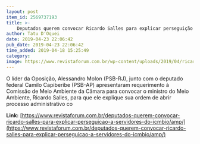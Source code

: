 ```yaml
---
layout: post
item_id: 2569737193
title: >-
    Deputados querem convocar Ricardo Salles para explicar perseguição a servidores do ICMBio
author: Tatu D'Oquei
date: 2019-04-23 22:06:42
pub_date: 2019-04-23 22:06:42
time_added: 2019-04-18 15:25:49
category: 
image: https://www.revistaforum.com.br/wp-content/uploads/2019/04/ricardo-salles-2.jpg
---
```


O líder da Oposição, Alessandro Molon (PSB-RJ), junto com o deputado federal Camilo Capiberibe (PSB-AP) apresentaram requerimento à Comissão de Meio Ambiente da Câmara para convocar o ministro do Meio Ambiente, Ricardo Salles, para que ele explique sua ordem de abrir processo administrativo co

**Link:** [https://www.revistaforum.com.br/deputados-querem-convocar-ricardo-salles-para-explicar-perseguicao-a-servidores-do-icmbio/amp/](https://www.revistaforum.com.br/deputados-querem-convocar-ricardo-salles-para-explicar-perseguicao-a-servidores-do-icmbio/amp/)

